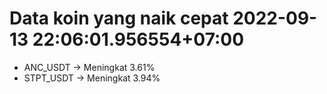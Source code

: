 # Data koin yang naik cepat 2022-09-13 22:06:01.956554+07:00

* ANC_USDT -> Meningkat 3.61%
* STPT_USDT -> Meningkat 3.94%

